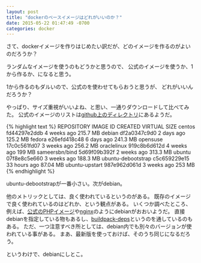 ```yaml
---
layout: post
title: "dockerのベースイメージはどれがいいのか？"
date: 2015-05-22 01:47:49 -0700
categories: docker
---
```

さて、dockerイメージを作りはじめたい訳だが、どのイメージを作るのがよいのだろうか？

ランダムなイメージを使うのもどうかと思うので、
公式のイメージを使うか、1から作るか、になると思う。

1から作るのもダルいので、公式のを使わせてもらおうと思うが、
どれがいいんだろうか？

やっぱり、サイズ重視がいいよね、と思い、一通りダウンロードして比べてみた。
公式のイメージのリストは[github上のディレクトリ][lib]にあるようだ。

{% highlight text %}
REPOSITORY               IMAGE ID            CREATED             VIRTUAL SIZE
centos                   fd44297e2ddb        4 weeks ago         215.7 MB
debian                   df2a0347c9d0        2 days ago          125.2 MB
fedora                   e26efd418c48        6 days ago          241.3 MB
opensuse                 17c0c561fd07        3 weeks ago         256.2 MB
oraclelinux              919c8b6d612d        4 weeks ago         199 MB
sameersbn/bind           5d69f09b392f        2 weeks ago         313.3 MB
ubuntu                   07f8e8c5e660        3 weeks ago         188.3 MB
ubuntu-debootstrap       c5c659229e15        33 hours ago        87.04 MB
ubuntu-upstart           987e962d061d        3 weeks ago         253 MB
{% endhighlight %}

ubuntu-debootstrapが一番小さい。次がdebian。

他のメトリックとしては、良く使われているというのがある。
既存のイメージで良く使われているのはどれか、という観点がある。
いくつか調べたところ、例えば、[公式のPHPイメージ][php]や[nginx][nginx]のようにdebianがおおいようだ。
直接debianを指定している物もあるし、[buildpack-deps][deps]というのを通しているのもある。
ただ、一つ注意すべき所としては、debian内でも別々のバージョンが使われている事がある。
まあ、最新版を使っておけば、そのうち同じになるだろう。

というわけで、debianにしとこ。

[lib]: https://github.com/docker-library/official-images/tree/master/library
[php]: https://github.com/docker-library/nginx
[nginx]: https://github.com/docker-library/nginx
[deps]: https://github.com/docker-library/buildpack-deps
